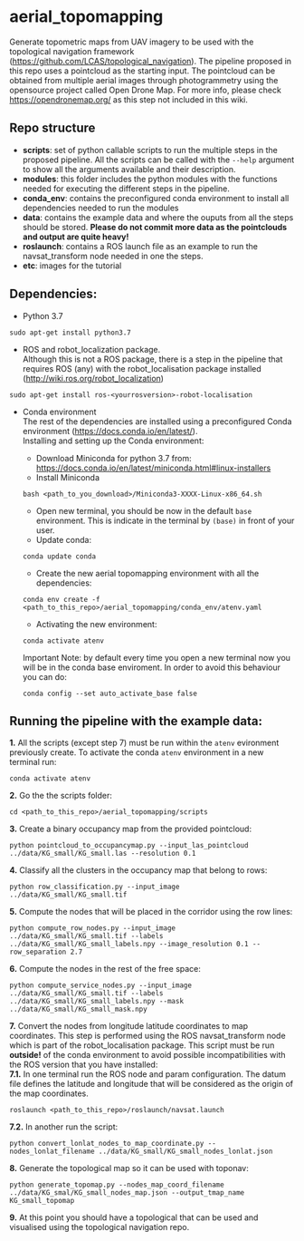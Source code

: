 # aerial_topomapping

Generate topometric maps from UAV imagery to be used with the topological navigation framework (https://github.com/LCAS/topological_navigation).
The pipeline proposed in this repo uses a pointcloud as the starting input. The pointcloud can be obtained from multiple aerial images through photogrammetry using the opensource project called Open Drone Map. For more info, please check https://opendronemap.org/ as this step not included in this wiki.

## Repo structure
- **scripts**: set of python callable scripts to run the multiple steps in the proposed pipeline. All the scripts can be called with the `--help` argument to show all the arguments available and their description. 
- **modules**: this folder includes the python modules with the functions needed for executing the different steps in the pipeline.
- **conda_env**: contains the preconfigured conda environment to install all dependencies needed to run the modules
- **data**: contains the example data and where the ouputs from all the steps should be stored. **Please do not commit more data as the pointclouds and output are quite heavy!**
- **roslaunch**: contains a ROS launch file as an example to run the navsat_transform node needed in one the steps.
- **etc**: images for the tutorial

## Dependencies:
- Python 3.7
```
sudo apt-get install python3.7
```
- ROS and robot_localization package.  
Although this is not a ROS package, there is a step in the pipeline that requires ROS (any) with the robot_localisation package installed (http://wiki.ros.org/robot_localization)
```
sudo apt-get install ros-<yourrosversion>-robot-localisation
```
- Conda environment  
The rest of the dependencies are installed using a preconfigured Conda environment (https://docs.conda.io/en/latest/).  
Installing and setting up the Conda environment:  
  - Download Miniconda for python 3.7 from: https://docs.conda.io/en/latest/miniconda.html#linux-installers
  - Install Miniconda  
  ```
  bash <path_to_you_download>/Miniconda3-XXXX-Linux-x86_64.sh
  ```
  - Open new terminal, you should be now in the default `base` environment. This is indicate in the terminal by `(base)` in front of your user.
  - Update conda:  
  ```
  conda update conda
  ```
  - Create the new aerial topomapping environment with all the dependencies:
  ```
  conda env create -f <path_to_this_repo>/aerial_topomapping/conda_env/atenv.yaml
  ```
  - Activating the new environment:
  ```
  conda activate atenv
  ```

  Important Note: by default every time you open a new terminal now you will be in the conda base enviroment. In order to avoid this behaviour you can do:  
  ```
  conda config --set auto_activate_base false
  ```

## Running the pipeline with the example data:
**1.** All the scripts (except step 7) must be run within the `atenv` evironment previously create.  To activate the conda `atenv` environment in a new terminal run:  
```
conda activate atenv
```
**2.** Go the the scripts folder:  
```
cd <path_to_this_repo>/aerial_topomapping/scripts
```
**3.** Create a binary occupancy map from the provided pointcloud:  
```
python pointcloud_to_occupancymap.py --input_las_pointcloud ../data/KG_small/KG_small.las --resolution 0.1
```
**4.** Classify all the clusters in the occupancy map that belong to rows:  
```
python row_classification.py --input_image ../data/KG_small/KG_small.tif
```
**5.** Compute the nodes that will be placed in the corridor using the row lines:  
```
python compute_row_nodes.py --input_image ../data/KG_small/KG_small.tif --labels ../data/KG_small/KG_small_labels.npy --image_resolution 0.1 --row_separation 2.7
```
**6.** Compute the nodes in the rest of the free space:    
```
python compute_service_nodes.py --input_image ../data/KG_small/KG_small.tif --labels ../data/KG_small/KG_small_labels.npy --mask ../data/KG_small/KG_small_mask.npy
```
**7.** Convert the nodes from longitude latitude coordinates to map coordinates. This step is performed using the ROS navsat_transform node which is part of the robot_localisation package. This script must be run **outside!** of the conda environment to avoid possible incompatibilities with the ROS version that you have installed:  
**7.1.** In one terminal run the ROS node and param configuration. The datum file defines the latitude and longitude that will be considered as the origin of the map coordinates.  
```
roslaunch <path_to_this_repo>/roslaunch/navsat.launch
```
**7.2.** In another run the script:  
```
python convert_lonlat_nodes_to_map_coordinate.py --nodes_lonlat_filename ../data/KG_small/KG_small_nodes_lonlat.json
```
**8.** Generate the topological map so it can be used with toponav:  
```
python generate_topomap.py --nodes_map_coord_filename ../data/KG_smal/KG_small_nodes_map.json --output_tmap_name KG_small_topomap
```
**9.** At this point you should have a topological that can be used and visualised using the topological navigation repo.
